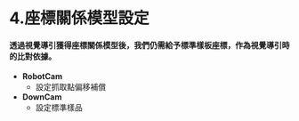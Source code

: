 # 4.座標關係模型設定

#### 透過視覺導引獲得座標關係模型後，我們仍需給予標準樣板座標，作為視覺導引時的比對依據。

* **RobotCam**
  * 設定抓取點偏移補償
* **DownCam**
  * 設定標準樣品

